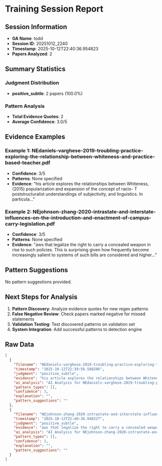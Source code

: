 # Training Session Report

## Session Information
- **GA Name**: todd
- **Session ID**: 20251012_2240
- **Timestamp**: 2025-10-12T22:40:36.954823
- **Papers Analyzed**: 2

## Summary Statistics

### Judgment Distribution
- **positive_subtle**: 2 papers (100.0%)

### Pattern Analysis
- **Total Evidence Quotes**: 2
- **Average Confidence**: 3.0/5

## Evidence Examples


### Example 1: NEdaniels-varghese-2019-troubling-practice-exploring-the-relationship-between-whiteness-and-practice-based-teacher.pdf
- **Confidence**: 3/5
- **Patterns**: None specified
- **Evidence**: "his article explores the relationships between Whiteness, (2015) popularization and expansion of the concept of racio-
T poststructuralist understandings of subjectivity, and linguistics. In particula..."


### Example 2: NEjohnson-zhang-2020-intrastate-and-interstate-influences-on-the-introduction-and-enactment-of-campus-carry-legislation.pdf
- **Confidence**: 3/5
- **Patterns**: None specified
- **Evidence**: "aws that legalize the right to carry a concealed weapon in rise to such policies. This is surprising given how frequently
become increasingly salient to systems of such bills are considered and
higher..."

## Pattern Suggestions

No pattern suggestions provided.

## Next Steps for Analysis

1. **Pattern Discovery**: Analyze evidence quotes for new regex patterns
2. **False Negative Review**: Check papers marked negative for missed statements  
3. **Validation Testing**: Test discovered patterns on validation set
4. **System Integration**: Add successful patterns to detection engine

## Raw Data

```json
[
  {
    "filename": "NEdaniels-varghese-2019-troubling-practice-exploring-the-relationship-between-whiteness-and-practice-based-teacher.pdf",
    "timestamp": "2025-10-12T22:39:56.588206",
    "judgment": "positive_subtle",
    "evidence": "his article explores the relationships between Whiteness, (2015) popularization and expansion of the concept of racio-\nT poststructuralist understandings of subjectivity, and linguistics. In particular, we explore the role of Whiteness in\nrecent trends in practice-based teacher education. We producing a teacher education that centers Whiteness and\nbuild on traditions of research that engage in critical and assumes the experiences and ways of being of White teacher\npoststructuralist analyses of Whiteness and raciolinguistics candidates. We then provide an overview of the insights of\n(Flores & Rosa, 2015), arguing that teacher education and poststructuralism for the field of teacher education, paying\nK\u201312 education are produced by as well as producers of dis- particular attention to the affordances offered by the pivotal\ncourses of Whiteness. In this article, we consider the conse- concept of subjectivity. Next, we review the relevant literature\nquences of those analyses and insights for the work of teacher on practice-based teacher education and trace its history within\neducation\u2014and for the recent turn toward practice-based the broader field of education. Finally, we put these concepts",
    "ai_analysis": "AI Analysis for NEdaniels-varghese-2019-troubling-practice-exploring-the-relationship-between-whiteness-and-practice-based-teacher.pdf\n\nConfidence Level: High (0.800)\nRecommendation: Explicit positionality detected\nPatterns Detected: Subtle Positionality, Comprehensive Review\n\n\nEvidence Excerpts Found: #1 - Ai Explanation\nLikely Location: Discussion\nSTRONG positionality detected (Confidence: 0.80) Patterns identified: subtle_positionality, comprehensive_review Key evidence: \u2022 subtle: Relevant passages and their implications for positionality awareness: 1. **\"We argue that teacher education is increasingly marginalizing the releva....\n\n\n#2 - Final Assessment\nLikely Location: Results/Findings\nThe preliminary findings indicate a significant awareness of subtle positionality within the context of teacher education, particularly regarding the marginalization of teacher subjectivity and the recentering of Whiteness. The evidence suggests that the discourse surrounding practice-based teacher education often overlooks the critical dimensions of teacher identity, especially for teachers of Color....\n\n\n#3 - Subtle\nLikely Location: Discussion\nRelevant passages and their implications for positionality awareness: 1. **\"We argue that teacher education is increasingly marginalizing the relevance of teacher subjectivity and recentering Whiteness...\"** - This statement indicates an awareness of the authors' critical stance towards the dominant narratives in teacher education, suggesting they are reflecting on the systemic issues of Whiteness in the field....\n\n\n#4 - Supplemental\nLikely Location: Methodology\n\"We argue that teacher education is increasingly marginalizing the relevance of teacher subjectivity and recentering Whiteness...\" This quote underscores the central argument of the findings and highlights the need for a more inclusive approach to teacher education that recognizes diverse subjectivities....\n\n\n\nAI Recommendation:\nStrong evidence of explicit positionality statements. Recommend categorizing as Explicit.",
    "pattern_types": [],
    "confidence": 3,
    "explanation": "",
    "pattern_suggestions": ""
  },
  {
    "filename": "NEjohnson-zhang-2020-intrastate-and-interstate-influences-on-the-introduction-and-enactment-of-campus-carry-legislation.pdf",
    "timestamp": "2025-10-12T22:40:36.948327",
    "judgment": "positive_subtle",
    "evidence": "aws that legalize the right to carry a concealed weapon in rise to such policies. This is surprising given how frequently\nbecome increasingly salient to systems of such bills are considered and\nhigher education. During the 1980s and 1990s, when est in the topic.\nstate legislatures first began passing laws permitting concealed In this article, we examine how factors such as political ideol-\nfirearms in public, most included a list of prohibited places ogy, interest group activity, active shooter incidents, and inter-\nsuch as schools (K12 and postsecondary), statehouses, and state policy diffusion influenced the introduction and enactment",
    "ai_analysis": "AI Analysis for NEjohnson-zhang-2020-intrastate-and-interstate-influences-on-the-introduction-and-enactment-of-campus-carry-legislation.pdf\n\nConfidence Level: High (0.750)\nRecommendation: Explicit positionality detected\nPatterns Detected: Subtle Positionality\n\n\nEvidence Excerpts Found: #1 - Ai Explanation\nLikely Location: Introduction/Background\nSTRONG positionality detected (Confidence: 0.75) Patterns identified: subtle_positionality Key evidence: \u2022 subtle: Relevant passages indicating positionality awareness: 1. **\"This study expands our understanding of the higher education policy-making arena to incl....\n\n\n#2 - Final Assessment\nLikely Location: Results/Findings\nThe preliminary findings indicate a nuanced understanding of positionality in the context of higher education policy-making, particularly regarding campus carry legislation. The evidence suggests that the authors are aware of their positionality, as indicated by their acknowledgment of social issues indirectly tied to student achievement....\n\n\n#3 - Subtle\nLikely Location: Introduction/Background\nRelevant passages indicating positionality awareness: 1. **\"This study expands our understanding of the higher education policy-making arena to include social topics indirectly tied to student achievement.\"** - This suggests an awareness of the broader implications of the research topic beyond just academic achievement, indicating the authors' recognition of their role in addressing complex social issues....\n\n\n\nAI Recommendation:\nStrong evidence of explicit positionality statements. Recommend categorizing as Explicit.",
    "pattern_types": [],
    "confidence": 3,
    "explanation": "",
    "pattern_suggestions": ""
  }
]
```
